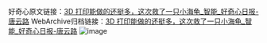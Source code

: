 好奇心原文链接：[3D 打印能做的还挺多，这次救了一只小海龟_智能_好奇心日报-唐云路](https://www.qdaily.com/articles/4906.html)
WebArchive归档链接：[3D 打印能做的还挺多，这次救了一只小海龟_智能_好奇心日报-唐云路](http://web.archive.org/web/20190623163334/https://www.qdaily.com/articles/4906.html)
![image](http://ww3.sinaimg.cn/large/007d5XDply1g3wce8m1gsj30u035lqq5)
